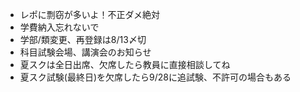 ﻿---
layout: post
categories: [慶應通信, 情報]
tags: [慶應通信, NL]
author: tmo
---
* レポに剽窃が多いよ！不正ダメ絶対
* 学費納入忘れないで
* 学部/類変更、再登録は8/13〆切
* 科目試験会場、講演会のお知らせ
* 夏スクは全日出席、欠席したら教員に直接相談してね
* 夏スク試験(最終日)を欠席したら9/28に追試験、不許可の場合もある